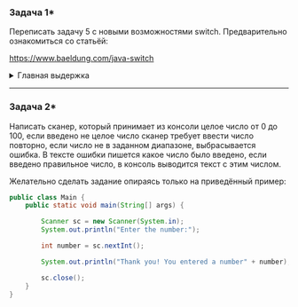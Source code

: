 ### Задача 1*
Переписать задачу 5 с новыми возможностями switch. Предварительно ознакомиться со статьёй:

https://www.baeldung.com/java-switch
<details>
  <summary>Главная выдержка</summary>

```java
var result = switch(month) {
    case JANUARY, JUNE, JULY -> 3;
    case FEBRUARY, SEPTEMBER, OCTOBER, NOVEMBER, DECEMBER -> 1;
    case MARCH, MAY, APRIL, AUGUST -> 2;
    default -> 0; 
};
```
</details>

---
### Задача 2*
Написать сканер, который принимает из консоли целое число от 0 до 100,
если введено не целое число сканер требует ввести число повторно,
если число не в заданном диапазоне, выбрасывается ошибка.
В тексте ошибки пишется какое число было введено, 
если введено правильное число, в консоль выводится текст с этим числом.

Желательно сделать задание опираясь только на приведённый пример:
```java
public class Main {
    public static void main(String[] args) {

        Scanner sc = new Scanner(System.in);
        System.out.println("Enter the number:");

        int number = sc.nextInt();

        System.out.println("Thank you! You entered a number" + number);

        sc.close();
    }
}
```